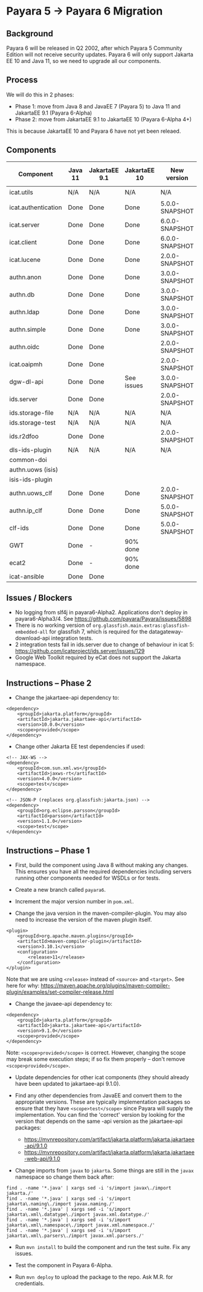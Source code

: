 # Payara 5 -> Payara 6 Migration

## Background

Payara 6 will be released in Q2 2002, after which Payara 5 Community Edition will not receive security updates. Payara 6 will only support Jakarta EE 10 and Java 11, so we need to upgrade all our components.

## Process

We will do this in 2 phases:
 - Phase 1: move from Java 8 and JavaEE 7 (Payara 5) to Java 11 and JakartaEE 9.1 (Payara 6-Alpha)
 - Phase 2: move from JakartaEE 9.1 to JakartaEE 10 (Payara 6-Alpha 4+)

This is because JakartaEE 10 and Payara 6 have not yet been releaed.

## Components

Component           | Java 11 | JakartaEE 9.1 | JakartaEE 10 | New version    | Assigned to | Check for `python`
---                 | ---     | ---           | ---          | ---            | ---         | ---
icat.utils          | N/A     | N/A           | N/A          | N/A            |             | :heavy_check_mark:
icat.authentication | Done    | Done          | Done         | 5.0.0-SNAPSHOT | AK          | N/A
icat.server         | Done    | Done          | Done         | 6.0.0-SNAPSHOT | AK          | :heavy_check_mark:
icat.client         | Done    | Done          | Done         | 6.0.0-SNAPSHOT | AK          | N/A
icat.lucene         | Done    | Done          | Done         | 2.0.0-SNAPSHOT | AK          | :heavy_check_mark:
authn.anon          | Done    | Done          | Done         | 3.0.0-SNAPSHOT | AK          | :heavy_check_mark:
authn.db            | Done    | Done          | Done         | 3.0.0-SNAPSHOT | AK          | :heavy_check_mark:
authn.ldap          | Done    | Done          | Done         | 3.0.0-SNAPSHOT | AK          | :heavy_check_mark:
authn.simple        | Done    | Done          | Done         | 3.0.0-SNAPSHOT | AK          | :heavy_check_mark:
authn.oidc          | Done    | Done          |              | 2.0.0-SNAPSHOT | VB          | [PR](https://github.com/icatproject/authn.oidc/pull/5)
icat.oaipmh         | Done    | Done          |              | 2.0.0-SNAPSHOT | VB          | [PR](https://github.com/icatproject/icat.oaipmh/pull/24)
dgw-dl-api          | Done    | Done          | See issues   | 3.0.0-SNAPSHOT | VB/AK       | :heavy_check_mark:
ids.server          | Done    | Done          |              | 2.0.0-SNAPSHOT | AK          | [PR](https://github.com/icatproject/ids.server/pull/128)
ids.storage-file    | N/A     | N/A           | N/A          | N/A            |             | [PR](https://github.com/icatproject/ids.storage_file/pull/9)
ids.storage-test    | N/A     | N/A           | N/A          | N/A            |             | [PR](https://github.com/icatproject/ids.storage_test/pull/5)
ids.r2dfoo          | Done    | Done          |              | 2.0.0-SNAPSHOT | VB          | 
dls-ids-plugin      | N/A     | N/A           | N/A          | N/A            |             | 
common-doi          |         |               |              |                | ISIS?       | 
authn.uows (isis)   |         |               |              |                | ISIS?       | 
isis-ids-plugin     |         |               |              |                | ISIS?       | 
authn.uows_clf      | Done    | Done          | Done         | 2.0.0-SNAPSHOT | AK          | :heavy_check_mark:
authn.ip_clf        | Done    | Done          | Done         | 5.0.0-SNAPSHOT | AK          | :heavy_check_mark:
clf-ids             | Done    | Done          | Done         | 5.0.0-SNAPSHOT | AK          | :heavy_check_mark:
GWT                 | Done    | -             | 90% done     |                | AK          | N/A
ecat2               | Done    | -             | 90% done     |                | AK          | N/A
icat-ansible        | Done    | Done          |              |                | MR          | 

## Issues / Blockers

 - No logging from slf4j in payara6-Alpha2. Applications don't deploy in payara6-Alpha3/4. See https://github.com/payara/Payara/issues/5898
 - There is no working version of `org.glassfish.main.extras:glassfish-embedded-all` for glassfish 7, which is required for the datagateway-download-api integration tests.
 - 2 integration tests fail in ids.server due to change of behaviour in icat 5: https://github.com/icatproject/ids.server/issues/129
 - Google Web Toolkit required by eCat does not support the Jakarta namespace.

## Instructions – Phase 2

 - Change the jakartaee-api dependency to:
```
<dependency>
    <groupId>jakarta.platform</groupId>
    <artifactId>jakarta.jakartaee-api</artifactId>
    <version>10.0.0</version>
    <scope>provided</scope>
</dependency>
```

 - Change other Jakarta EE test dependencies if used:
```
<!-- JAX-WS -->
<dependency>
    <groupId>com.sun.xml.ws</groupId>
    <artifactId>jaxws-rt</artifactId>
    <version>4.0.0</version>
    <scope>test</scope>
</dependency>

<!-- JSON-P (replaces org.glassfish:jakarta.json) -->
<dependency>
    <groupId>org.eclipse.parsson</groupId>
    <artifactId>parsson</artifactId>
    <version>1.1.0</version>
    <scope>test</scope>
</dependency>
```

## Instructions – Phase 1

 - First, build the component using Java 8 without making any changes. This ensures you have all the required dependencies including servers running other components needed for WSDLs or for tests.

 - Create a new branch called `payara6`.

 - Increment the major version number in `pom.xml`.

 - Change the java version in the maven-compiler-plugin. You may also need to increase the version of the maven plugin itself.
```
<plugin>
    <groupId>org.apache.maven.plugins</groupId>
    <artifactId>maven-compiler-plugin</artifactId>
    <version>3.10.1</version>
    <configuration>
        <release>11</release>
    </configuration>
</plugin>
```
Note that we are using `<release>` instead of `<source>` and `<target>`. See here for why: https://maven.apache.org/plugins/maven-compiler-plugin/examples/set-compiler-release.html

 - Change the javaee-api dependency to:
```
<dependency>
    <groupId>jakarta.platform</groupId>
    <artifactId>jakarta.jakartaee-api</artifactId>
    <version>9.1.0</version>
    <scope>provided</scope>
</dependency>
```
Note: `<scope>provided</scope>` is correct. However, changing the scope may break some execution steps; if so fix them properly – don't remove `<scope>provided</scope>`.

 - Update dependencies for other icat components (they should already have been updated to jakartaee-api 9.1.0).

 - Find any other dependencies from JavaEE and convert them to the appropriate versions. These are typically implementation packages so ensure that they have `<scope>test</scope>` since Payara will supply the implementation. You can find the 'correct' version by looking for the version that depends on the same -api version as the jakartaee-api packages:
   - https://mvnrepository.com/artifact/jakarta.platform/jakarta.jakartaee-api/9.1.0
   - https://mvnrepository.com/artifact/jakarta.platform/jakarta.jakartaee-web-api/9.1.0

 - Change imports from `javax` to `jakarta`. Some things are still in the `javax` namespace so change them back after:
```
find . -name '*.java' | xargs sed -i 's/import javax\./import jakarta./'
find . -name '*.java' | xargs sed -i 's/import jakarta\.naming\./import javax.naming./'
find . -name '*.java' | xargs sed -i 's/import jakarta\.xml\.datatype\./import javax.xml.datatype./'
find . -name '*.java' | xargs sed -i 's/import jakarta\.xml\.namespace\./import javax.xml.namespace./'
find . -name '*.java' | xargs sed -i 's/import jakarta\.xml\.parsers\./import javax.xml.parsers./'
```

 - Run `mvn install` to build the component and run the test suite. Fix any issues.

 - Test the component in Payara 6-Alpha.

 - Run `mvn deploy` to upload the package to the repo. Ask M.R. for credentials.
